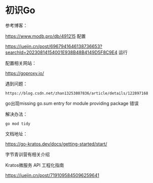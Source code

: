 # 初识Go

参考博客：

https://www.modb.pro/db/491215   配置

https://juejin.cn/post/6967941646138736653?searchId=20230814154001E938B48B4149D5F8C9E4  运行

配置相关网站：

https://goproxy.io/

遇到问题：

```
https://blog.csdn.net/zhan13253807836/article/details/122897168
```

go出现missing go.sum entry for module providing package 错误

解决办法：

```
go mod tidy
```

文档地址：

https://go-kratos.dev/docs/getting-started/start/

字节青训营有相关介绍

Kratos微服务 API 工程化指南

https://juejin.cn/post/7191095845096259641

